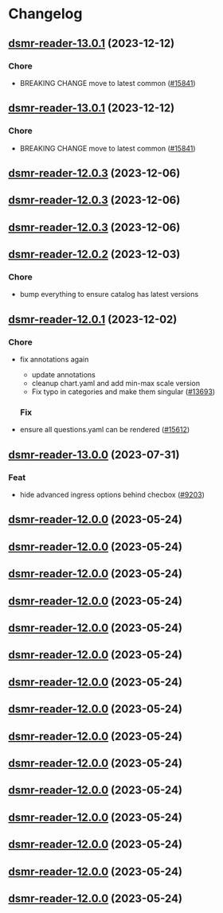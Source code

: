 # Changelog



## [dsmr-reader-13.0.1](https://github.com/truecharts/charts/compare/dsmr-reader-12.0.3...dsmr-reader-13.0.1) (2023-12-12)

### Chore

- BREAKING CHANGE move to latest common ([#15841](https://github.com/truecharts/charts/issues/15841))
  
  


## [dsmr-reader-13.0.1](https://github.com/truecharts/charts/compare/dsmr-reader-12.0.3...dsmr-reader-13.0.1) (2023-12-12)

### Chore

- BREAKING CHANGE move to latest common ([#15841](https://github.com/truecharts/charts/issues/15841))
  
  



## [dsmr-reader-12.0.3](https://github.com/truecharts/charts/compare/dsmr-reader-12.0.2...dsmr-reader-12.0.3) (2023-12-06)




## [dsmr-reader-12.0.3](https://github.com/truecharts/charts/compare/dsmr-reader-12.0.2...dsmr-reader-12.0.3) (2023-12-06)




## [dsmr-reader-12.0.3](https://github.com/truecharts/charts/compare/dsmr-reader-12.0.2...dsmr-reader-12.0.3) (2023-12-06)




## [dsmr-reader-12.0.2](https://github.com/truecharts/charts/compare/dsmr-reader-12.0.1...dsmr-reader-12.0.2) (2023-12-03)

### Chore

- bump everything to ensure catalog has latest versions
  
  


## [dsmr-reader-12.0.1](https://github.com/truecharts/charts/compare/dsmr-reader-13.0.0...dsmr-reader-12.0.1) (2023-12-02)

### Chore

- fix annotations again
  - update annotations
  - cleanup chart.yaml and add min-max scale version
  - Fix typo in categories and make them singular ([#13693](https://github.com/truecharts/charts/issues/13693))
  
  ### Fix

- ensure all questions.yaml can be rendered ([#15612](https://github.com/truecharts/charts/issues/15612))
  
  




## [dsmr-reader-13.0.0](https://github.com/truecharts/charts/compare/dsmr-reader-12.0.0...dsmr-reader-13.0.0) (2023-07-31)

### Feat

- hide advanced ingress options behind checbox ([#9203](https://github.com/truecharts/charts/issues/9203))
  
  


## [dsmr-reader-12.0.0](https://github.com/truecharts/charts/compare/dsmr-reader-11.0.23...dsmr-reader-12.0.0) (2023-05-24)




## [dsmr-reader-12.0.0](https://github.com/truecharts/charts/compare/dsmr-reader-11.0.23...dsmr-reader-12.0.0) (2023-05-24)




## [dsmr-reader-12.0.0](https://github.com/truecharts/charts/compare/dsmr-reader-11.0.23...dsmr-reader-12.0.0) (2023-05-24)




## [dsmr-reader-12.0.0](https://github.com/truecharts/charts/compare/dsmr-reader-11.0.23...dsmr-reader-12.0.0) (2023-05-24)




## [dsmr-reader-12.0.0](https://github.com/truecharts/charts/compare/dsmr-reader-11.0.23...dsmr-reader-12.0.0) (2023-05-24)




## [dsmr-reader-12.0.0](https://github.com/truecharts/charts/compare/dsmr-reader-11.0.23...dsmr-reader-12.0.0) (2023-05-24)




## [dsmr-reader-12.0.0](https://github.com/truecharts/charts/compare/dsmr-reader-11.0.23...dsmr-reader-12.0.0) (2023-05-24)




## [dsmr-reader-12.0.0](https://github.com/truecharts/charts/compare/dsmr-reader-11.0.23...dsmr-reader-12.0.0) (2023-05-24)




## [dsmr-reader-12.0.0](https://github.com/truecharts/charts/compare/dsmr-reader-11.0.23...dsmr-reader-12.0.0) (2023-05-24)




## [dsmr-reader-12.0.0](https://github.com/truecharts/charts/compare/dsmr-reader-11.0.23...dsmr-reader-12.0.0) (2023-05-24)




## [dsmr-reader-12.0.0](https://github.com/truecharts/charts/compare/dsmr-reader-11.0.23...dsmr-reader-12.0.0) (2023-05-24)




## [dsmr-reader-12.0.0](https://github.com/truecharts/charts/compare/dsmr-reader-11.0.23...dsmr-reader-12.0.0) (2023-05-24)




## [dsmr-reader-12.0.0](https://github.com/truecharts/charts/compare/dsmr-reader-11.0.23...dsmr-reader-12.0.0) (2023-05-24)




## [dsmr-reader-12.0.0](https://github.com/truecharts/charts/compare/dsmr-reader-11.0.23...dsmr-reader-12.0.0) (2023-05-24)




## [dsmr-reader-12.0.0](https://github.com/truecharts/charts/compare/dsmr-reader-11.0.23...dsmr-reader-12.0.0) (2023-05-24)

